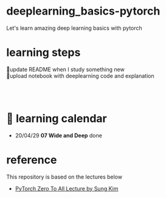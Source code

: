 # deeplearning_basics-pytorch
Let's learn amazing deep learning basics with pytorch

# learning steps
📌update README when I study something new<br>
📌upload notebook with deeplearning code and explanation

<br><br>
# 📅 learning calendar

* 20/04/29 **07 Wide and Deep** done


# reference 
This repository is based on the lectures below
* [PyTorch Zero To All Lecture by Sung Kim](https://www.youtube.com/watch?v=zN49HdDxHi8)

